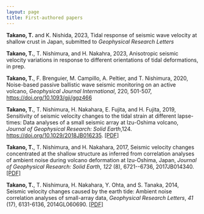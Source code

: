 ```yaml
---
layout: page
title: First-authored papers
---
```



**Takano, T.** and K. Nishida, 2023, Tidal response of seismic wave velocity at shallow crust in Japan, submitted to *Geophysical Research Letters*

**Takano, T.**, T. Nishimura, and H. Nakahra, 2023, Anisotropic seismic velocity variations in response to different orientations of tidal deformations, in prep.

**Takano, T.**, F. Brenguier, M. Campillo, A. Peltier, and T. Nishimura, 2020, Noise-based passive ballistic wave seismic monitoring on an active volcano, *Geophysical Journal International*, 220, 501-507, https://doi.org/10.1093/gji/ggz466

**Takano, T.**, T. Nishimura, H. Nakahara, E. Fujita, and H. Fujita, 2019, Sensitivity of seismic velocity changes to the tidal strain at different lapse-times: Data analyses of a small seismic array at Izu-Oshima volcano, *Journal of Geophysical Research: Solid Earth*,124. https://doi.org/10.1029/2018JB016235. [[PDF]](/papers/Takano+2019.pdf)

**Takano, T.**, T. Nishimura, and H. Nakahara, 2017, Seismic velocity changes concentrated at the shallow structure as inferred from correlation analyses of ambient noise during volcano deformation at Izu-Oshima, Japan, *Journal of Geophysical Research: Solid Earth*, *122* (8), 6721--6736, 2017JB014340. [[PDF]](/papers/Takano+2017.pdf)

**Takano, T.**, T. Nishimura, H. Nakahara, Y. Ohta, and S. Tanaka, 2014, Seismic velocity changes caused by the earth tide: Ambient noise correlation analyses of small-array data, *Geophysical Research Letters*, *41* (17), 6131-6136, 2014GL060690. [[PDF]](/papers/Takano+2014.pdf)

